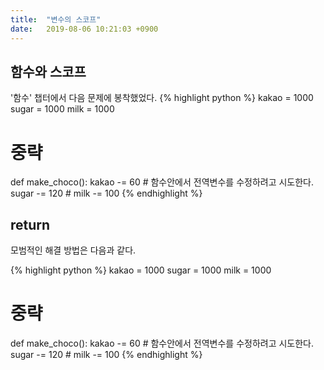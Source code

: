 ```yaml
---
title:  "변수의 스코프"
date:   2019-08-06 10:21:03 +0900
---
```


## 함수와 스코프

'함수' 챕터에서 다음 문제에 봉착했었다.
{% highlight python %}
kakao = 1000
sugar = 1000
milk = 1000

# 중략

def make_choco():
    kakao -= 60 # 함수안에서 전역변수를 수정하려고 시도한다.
    sugar -= 120 # 
    milk -= 100
{% endhighlight %}

## return

모범적인 해결 방법은 다음과 같다.

{% highlight python %}
kakao = 1000
sugar = 1000
milk = 1000

# 중략

def make_choco():
    kakao -= 60 # 함수안에서 전역변수를 수정하려고 시도한다.
    sugar -= 120 # 
    milk -= 100
{% endhighlight %}


